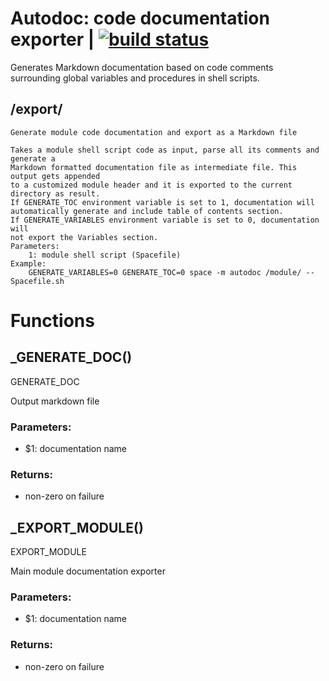 # Autodoc: code documentation exporter | [![build status](https://gitlab.com/space-sh/autodoc/badges/master/build.svg)](https://gitlab.com/space-sh/autodoc/commits/master)

Generates Markdown documentation based on code comments surrounding global variables and procedures in shell scripts.



## /export/
	Generate module code documentation and export as a Markdown file

	Takes a module shell script code as input, parse all its comments and generate a
	Markdown formatted documentation file as intermediate file. This output gets appended
	to a customized module header and it is exported to the current directory as result.
	If GENERATE_TOC environment variable is set to 1, documentation will
	automatically generate and include table of contents section.
	If GENERATE_VARIABLES environment variable is set to 0, documentation will
	not export the Variables section.
	Parameters:
	    1: module shell script (Spacefile)
	Example:
	    GENERATE_VARIABLES=0 GENERATE_TOC=0 space -m autodoc /module/ -- Spacefile.sh
	


# Functions 

## \_GENERATE\_DOC()  
  
GENERATE\_DOC  
  
Output markdown file  
  
### Parameters:  
- $1: documentation name  
  
### Returns:  
- non-zero on failure  
  
  
  
## \_EXPORT\_MODULE()  
  
EXPORT\_MODULE  
  
Main module documentation exporter  
  
### Parameters:  
- $1: documentation name  
  
### Returns:  
- non-zero on failure  
  
  
  

